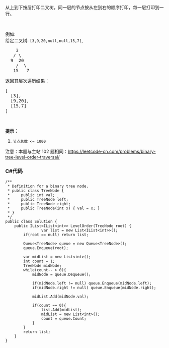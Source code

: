 <p>从上到下按层打印二叉树，同一层的节点按从左到右的顺序打印，每一层打印到一行。</p>

<p>&nbsp;</p>

<p>例如:<br>
给定二叉树:&nbsp;<code>[3,9,20,null,null,15,7]</code>,</p>

<pre>    3
   / \
  9  20
    /  \
   15   7
</pre>

<p>返回其层次遍历结果：</p>

<pre>[
  [3],
  [9,20],
  [15,7]
]
</pre>

<p>&nbsp;</p>

<p><strong>提示：</strong></p>

<ol>
	<li><code>节点总数 &lt;= 1000</code></li>
</ol>

<p>注意：本题与主站 102 题相同：<a href="https://leetcode-cn.com/problems/binary-tree-level-order-traversal/">https://leetcode-cn.com/problems/binary-tree-level-order-traversal/</a></p>

### C#代码

```
/**
 * Definition for a binary tree node.
 * public class TreeNode {
 *     public int val;
 *     public TreeNode left;
 *     public TreeNode right;
 *     public TreeNode(int x) { val = x; }
 * }
 */
public class Solution {
    public IList<IList<int>> LevelOrder(TreeNode root) {
                var list = new List<IList<int>>();      
        if(root == null) return list;

        Queue<TreeNode> queue = new Queue<TreeNode>();
        queue.Enqueue(root);

        var midList = new List<int>();  
        int count = 1;
        TreeNode midNode;
        while(count-- > 0){
            midNode = queue.Dequeue();

            if(midNode.left != null) queue.Enqueue(midNode.left);
            if(midNode.right != null) queue.Enqueue(midNode.right);

            midList.Add(midNode.val);

            if(count == 0){
                list.Add(midList);
                midList = new List<int>();
                count = queue.Count;
            }
        }
        return list;
    }
}
```